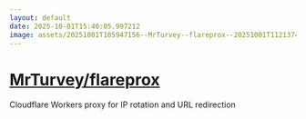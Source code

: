 ```yaml
---
layout: default
date: 2025-10-01T15:40:05.997212
image: assets/20251001T105947156--MrTurvey--flareprox--20251001T112137414--cropped.png
---
```


# [MrTurvey/flareprox](https://github.com/MrTurvey/flareprox)

Cloudflare Workers proxy for IP rotation and URL redirection
